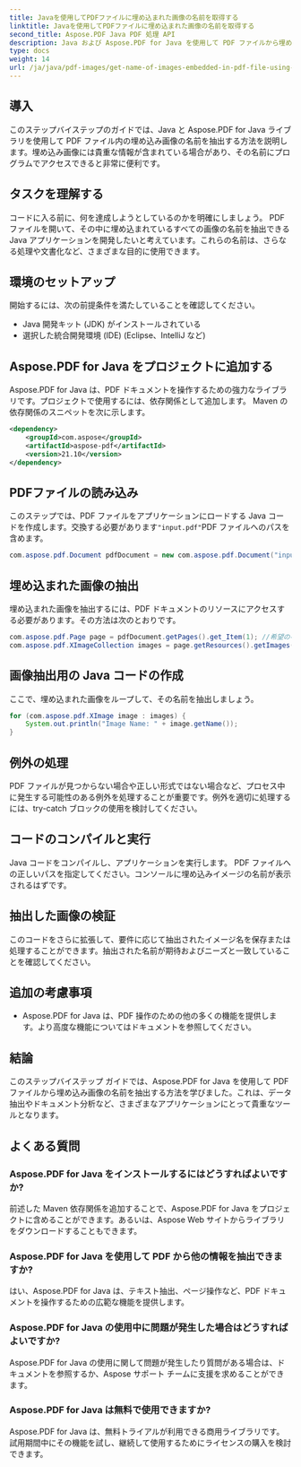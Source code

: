 ```yaml
---
title: Javaを使用してPDFファイルに埋め込まれた画像の名前を取得する
linktitle: Javaを使用してPDFファイルに埋め込まれた画像の名前を取得する
second_title: Aspose.PDF Java PDF 処理 API
description: Java および Aspose.PDF for Java を使用して PDF ファイルから埋め込み画像名を抽出する方法を学びます。 PDF データを効率的に抽出するためのソースコードを含むステップバイステップのガイド。
type: docs
weight: 14
url: /ja/java/pdf-images/get-name-of-images-embedded-in-pdf-file-using-java/
---
```

## 導入

このステップバイステップのガイドでは、Java と Aspose.PDF for Java ライブラリを使用して PDF ファイル内の埋め込み画像の名前を抽出する方法を説明します。埋め込み画像には貴重な情報が含まれている場合があり、その名前にプログラムでアクセスできると非常に便利です。

## タスクを理解する

コードに入る前に、何を達成しようとしているのかを明確にしましょう。 PDF ファイルを開いて、その中に埋め込まれているすべての画像の名前を抽出できる Java アプリケーションを開発したいと考えています。これらの名前は、さらなる処理や文書化など、さまざまな目的に使用できます。

## 環境のセットアップ

開始するには、次の前提条件を満たしていることを確認してください。

- Java 開発キット (JDK) がインストールされている
- 選択した統合開発環境 (IDE) (Eclipse、IntelliJ など)

## Aspose.PDF for Java をプロジェクトに追加する

Aspose.PDF for Java は、PDF ドキュメントを操作するための強力なライブラリです。プロジェクトで使用するには、依存関係として追加します。 Maven の依存関係のスニペットを次に示します。

```xml
<dependency>
    <groupId>com.aspose</groupId>
    <artifactId>aspose-pdf</artifactId>
    <version>21.10</version>
</dependency>
```

## PDFファイルの読み込み

このステップでは、PDF ファイルをアプリケーションにロードする Java コードを作成します。交換する必要があります`"input.pdf"`PDF ファイルへのパスを含めます。

```java
com.aspose.pdf.Document pdfDocument = new com.aspose.pdf.Document("input.pdf");
```

## 埋め込まれた画像の抽出

埋め込まれた画像を抽出するには、PDF ドキュメントのリソースにアクセスする必要があります。その方法は次のとおりです。

```java
com.aspose.pdf.Page page = pdfDocument.getPages().get_Item(1); //希望のページ番号に置き換えます
com.aspose.pdf.XImageCollection images = page.getResources().getImages();
```

## 画像抽出用の Java コードの作成

ここで、埋め込まれた画像をループして、その名前を抽出しましょう。

```java
for (com.aspose.pdf.XImage image : images) {
    System.out.println("Image Name: " + image.getName());
}
```

## 例外の処理

PDF ファイルが見つからない場合や正しい形式ではない場合など、プロセス中に発生する可能性のある例外を処理することが重要です。例外を適切に処理するには、try-catch ブロックの使用を検討してください。

## コードのコンパイルと実行

Java コードをコンパイルし、アプリケーションを実行します。 PDF ファイルへの正しいパスを指定してください。コンソールに埋め込みイメージの名前が表示されるはずです。

## 抽出した画像の検証

このコードをさらに拡張して、要件に応じて抽出されたイメージ名を保存または処理することができます。抽出された名前が期待およびニーズと一致していることを確認してください。

## 追加の考慮事項

- Aspose.PDF for Java は、PDF 操作のための他の多くの機能を提供します。より高度な機能についてはドキュメントを参照してください。

## 結論

このステップバイステップ ガイドでは、Aspose.PDF for Java を使用して PDF ファイルから埋め込み画像の名前を抽出する方法を学びました。これは、データ抽出やドキュメント分析など、さまざまなアプリケーションにとって貴重なツールとなります。

## よくある質問

### Aspose.PDF for Java をインストールするにはどうすればよいですか?

前述した Maven 依存関係を追加することで、Aspose.PDF for Java をプロジェクトに含めることができます。あるいは、Aspose Web サイトからライブラリをダウンロードすることもできます。

### Aspose.PDF for Java を使用して PDF から他の情報を抽出できますか?

はい、Aspose.PDF for Java は、テキスト抽出、ページ操作など、PDF ドキュメントを操作するための広範な機能を提供します。

### Aspose.PDF for Java の使用中に問題が発生した場合はどうすればよいですか?

Aspose.PDF for Java の使用に関して問題が発生したり質問がある場合は、ドキュメントを参照するか、Aspose サポート チームに支援を求めることができます。

### Aspose.PDF for Java は無料で使用できますか?

Aspose.PDF for Java は、無料トライアルが利用できる商用ライブラリです。試用期間中にその機能を試し、継続して使用するためにライセンスの購入を検討できます。
